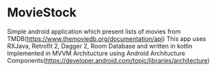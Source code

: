 # MovieStock

Simple android application which present lists of movies from TMDB(https://www.themoviedb.org/documentation/api)
This app uses RXJava, Retrofit 2, Dagger 2, Room Database and written in kotlin
Implemented in MVVM Architucture using Android Architucture Components(https://developer.android.com/topic/libraries/architecture)

